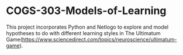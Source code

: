 # COGS-303-Models-of-Learning
This project incorporates Python and Netlogo to explore and model hypotheses to do with different learning styles in The Ultimatum Game(https://www.sciencedirect.com/topics/neuroscience/ultimatum-game).
